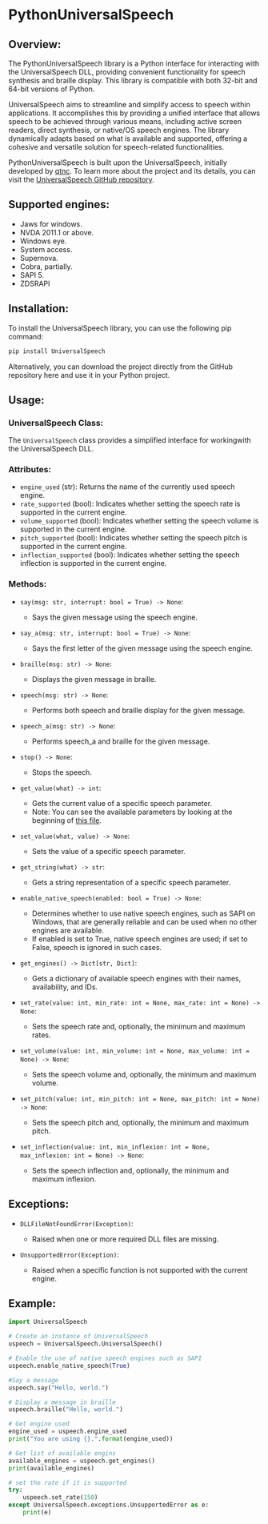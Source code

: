 # PythonUniversalSpeech

## Overview:

The PythonUniversalSpeech library is a Python interface for interacting with the UniversalSpeech DLL, providing convenient functionality for speech synthesis and braille display. This library is compatible with both 32-bit and 64-bit versions of Python.

UniversalSpeech aims to streamline and simplify access to speech within applications. It accomplishes this by providing a unified interface that allows speech to be achieved through various means, including active screen readers, direct synthesis, or native/OS speech engines. The library dynamically adapts based on what is available and supported, offering a cohesive and versatile solution for speech-related functionalities.

PythonUniversalSpeech is built upon the UniversalSpeech, initially developed by [qtnc](https://github.com/qtnc). To learn more about the project and its details, you can visit the [UniversalSpeech GitHub repository](https://github.com/qtnc/UniversalSpeech).

## Supported engines:

- Jaws for windows.
- NVDA 2011.1 or above.
- Windows eye.
- System access.
- Supernova.
- Cobra, partially.
- SAPI 5.
- ZDSRAPI

## Installation:

To install the UniversalSpeech library, you can use the following pip command:

```bash
pip install UniversalSpeech
```

Alternatively, you can download the project directly from the GitHub repository here and use it in your Python project.

## Usage:

### UniversalSpeech Class:

The `UniversalSpeech` class provides a simplified interface for workingwith the UniversalSpeech DLL.

### Attributes:

- `engine_used` (str): Returns the name of the currently used speech engine.
- `rate_supported` (bool): Indicates whether setting the speech rate is supported in the current engine.
- `volume_supported` (bool): Indicates whether setting the speech volume is supported in the current engine.
- `pitch_supported` (bool): Indicates whether setting the speech pitch is supported in the current engine.
- `inflection_supported` (bool): Indicates whether setting the speech inflection is supported in the current engine.

### Methods:

- `say(msg: str, interrupt: bool = True) -> None`: 
  - Says the given message using the speech engine.

- `say_a(msg: str, interrupt: bool = True) -> None`: 
  - Says the first letter of the given message using the speech engine.

- `braille(msg: str) -> None`: 
  - Displays the given message in braille.

- `speech(msg: str) -> None`: 
  - Performs both speech and braille display for the given message.

- `speech_a(msg: str) -> None`: 
  - Performs  speech_a and braille  for the given message.

- `stop() -> None`: 
  - Stops the speech.

- `get_value(what) -> int`: 
  - Gets the current value of a specific speech parameter.
  - Note: You can see the available parameters by looking at the beginning of [this file](https://github.com/MahmoudAtef999/PythonUniversalSpeech/blob/main/UniversalSpeech/__init__.py).

- `set_value(what, value) -> None`: 
  - Sets the value of a specific speech parameter.

- `get_string(what) -> str`: 
  - Gets a string representation of a specific speech parameter.

- `enable_native_speech(enabled: bool = True) -> None`: 
  - Determines whether to use native speech engines, such as SAPI on Windows, that are generally reliable and can be used when no other engines are available. 
  - If enabled is set to True, native speech engines are used; if set to False, speech is ignored in such cases.

- `get_engines() -> Dict[str, Dict]`: 
  - Gets a dictionary of available speech engines with their names, availability, and IDs.

- `set_rate(value: int, min_rate: int = None, max_rate: int = None) -> None`: 
  - Sets the speech rate and, optionally, the minimum and maximum rates.

- `set_volume(value: int, min_volume: int = None, max_volume: int = None) -> None`: 
  - Sets the speech volume and, optionally, the minimum and maximum volume.

- `set_pitch(value: int, min_pitch: int = None, max_pitch: int = None) -> None`: 
  - Sets the speech pitch and, optionally, the minimum and maximum pitch.

- `set_inflection(value: int, min_inflexion: int = None, max_inflexion: int = None) -> None`: 
  - Sets the speech inflection and, optionally, the minimum and maximum inflexion.

## Exceptions:

- `DLLFileNotFoundError(Exception)`: 
  - Raised when one or more required DLL files are missing.

- `UnsupportedError(Exception)`: 
  - Raised when a specific function is not supported with the current engine.

## Example:

```python
import UniversalSpeech

# Create an instance of UniversalSpeech
uspeech = UniversalSpeech.UniversalSpeech()

# Enable the use of native speech engines such as SAPI 
uspeech.enable_native_speech(True)

#Say a message
uspeech.say("Hello, world.")

# Display a message in braille
uspeech.braille("Hello, world.")

# Get engine used
engine_used = uspeech.engine_used
print("You are using {}.".format(engine_used))

# Get list of available engins
available_engines = uspeech.get_engines()
print(available_engines)

# set the rate if it is supported
try:
    uspeech.set_rate(150)
except UniversalSpeech.exceptions.UnsupportedError as e:
    print(e)
```
